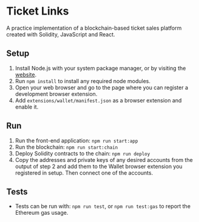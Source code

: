 # Ticket Links

A practice implementation of a blockchain-based ticket sales platform created with Solidity, JavaScript and React.

## Setup

1. Install Node.js with your system package manager, or by visiting the [website](https://nodejs.org/en/download).
2. Run `npm install` to install any required node modules.
3. Open your web browser and go to the page where you can register a development browser extension.
4. Add `extensions/wallet/manifest.json` as a browser extension and enable it.

## Run

1. Run the front-end application: `npm run start:app`
2. Run the blockchain: `npm run start:chain`
3. Deploy Solidity contracts to the chain: `npm run deploy`
4. Copy the addresses and private keys of any desired accounts from the output of step 2 and add them to the Wallet browser extension you registered in setup. Then connect one of the accounts.

## Tests

- Tests can be run with: `npm run test`, or `npm run test:gas` to report the Ethereum gas usage.
